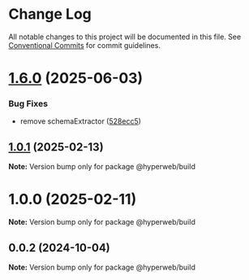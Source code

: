 # Change Log

All notable changes to this project will be documented in this file.
See [Conventional Commits](https://conventionalcommits.org) for commit guidelines.

# [1.6.0](https://github.com/hyperweb-io/hyperweb-build/compare/v1.5.0...v1.6.0) (2025-06-03)


### Bug Fixes

* remove schemaExtractor ([528ecc5](https://github.com/hyperweb-io/hyperweb-build/commit/528ecc58812e0d507061bf358b9b2996ec8ca102))





## [1.0.1](https://github.com/hyperweb-io/hyperweb-build/compare/v1.0.0...v1.0.1) (2025-02-13)

**Note:** Version bump only for package @hyperweb/build

# 1.0.0 (2025-02-11)

**Note:** Version bump only for package @hyperweb/build

## 0.0.2 (2024-10-04)

**Note:** Version bump only for package @hyperweb/build
